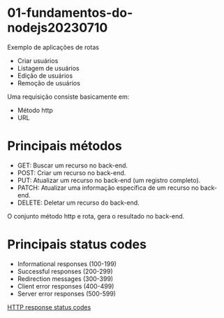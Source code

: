 # 01-fundamentos-do-nodejs20230710

Exemplo de aplicações de rotas
- Criar usuários
- Listagem de usuários
- Edição de usuários
- Remoção de usuários

Uma requisição consiste basicamente em:
- Método http
- URL

<h1>Principais métodos</h1>

- GET: Buscar um recurso no back-end.
- POST: Criar um recurso no back-end.
- PUT: Atualizar um recurso no back-end (um registro completo).
- PATCH: Atualizar uma informação específica de um recurso no back-end.
- DELETE: Deletar um recurso do back-end.

O conjunto método http e rota, gera o resultado no back-end.

<h1>Principais status codes</h1>

- Informational responses (100-199)
- Successful responses (200-299)
- Redirection messages (300-399)
- Client error responses (400-499)
- Server error responses (500-599)

<a href='https://developer.mozilla.org/en-US/docs/Web/HTTP/Status'>HTTP response status codes</a>